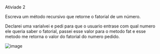 Ativiade 2

Escreva um método recursivo que retorne o fatorial de um número.

Declarei uma varialvei e pedi para que o usuario entrase com qual numero ele queria saber o fatorial, passei esse valor para o metodo fat e esse metodo me retorna o valor do fatorial do numero pedido.

![image](https://user-images.githubusercontent.com/54037849/187040966-8fec47a8-7eac-4513-9e9b-c9ed43c90416.png)
